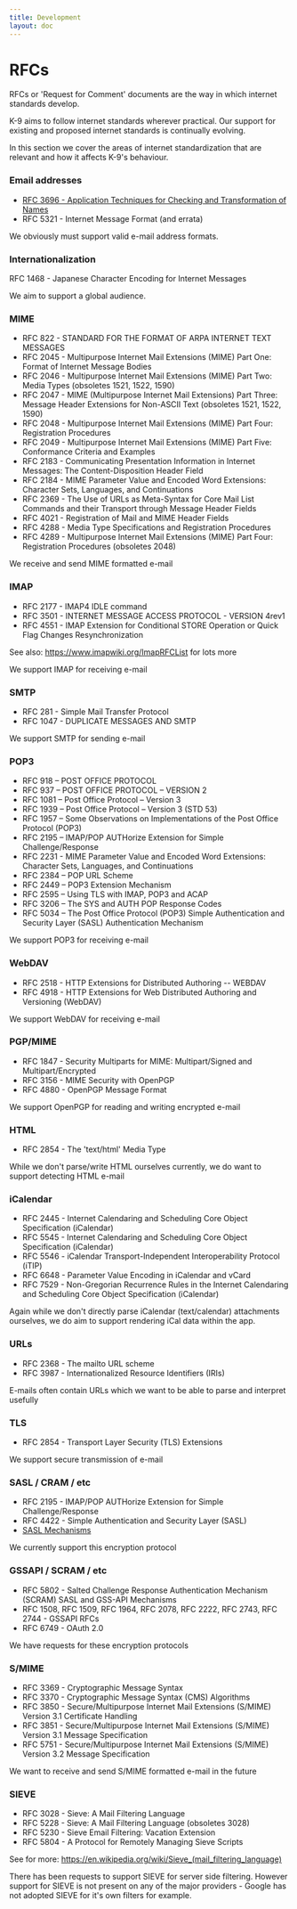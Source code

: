 ```yaml
---
title: Development 
layout: doc
---
```


# RFCs

RFCs or 'Request for Comment' documents are the way in which internet standards develop. 

K-9 aims to follow internet standards wherever practical. Our support for existing and proposed internet standards is continually evolving.

In this section we cover the areas of internet standardization that are relevant and how it affects K-9's behaviour.

### Email addresses

* [RFC 3696 - Application Techniques for Checking and Transformation of Names](rfcs/rfc3696)
* RFC 5321 - Internet Message Format (and errata)

We obviously must support valid e-mail address formats.

### Internationalization

RFC 1468 - Japanese Character Encoding for Internet Messages

We aim to support a global audience.

### MIME

* RFC 822 - STANDARD FOR THE FORMAT OF ARPA INTERNET TEXT MESSAGES
* RFC 2045 - Multipurpose Internet Mail Extensions (MIME) Part One: Format of Internet Message Bodies
* RFC 2046 - Multipurpose Internet Mail Extensions (MIME) Part Two: Media Types (obsoletes 1521, 1522, 1590)
* RFC 2047 - MIME (Multipurpose Internet Mail Extensions) Part Three: Message Header Extensions for Non-ASCII Text (obsoletes 1521, 1522, 1590)
* RFC 2048 - Multipurpose Internet Mail Extensions (MIME) Part Four: Registration Procedures
* RFC 2049 - Multipurpose Internet Mail Extensions (MIME) Part Five: Conformance Criteria and Examples
* RFC 2183 - Communicating Presentation Information in Internet Messages: The Content-Disposition Header Field
* RFC 2184 - MIME Parameter Value and Encoded Word Extensions: Character Sets, Languages, and Continuations
* RFC 2369 - The Use of URLs as Meta-Syntax for Core Mail List Commands and their Transport through Message Header Fields
* RFC 4021 - Registration of Mail and MIME Header Fields
* RFC 4288 - Media Type Specifications and Registration Procedures
* RFC 4289 - Multipurpose Internet Mail Extensions (MIME) Part Four: Registration Procedures (obsoletes 2048)

We receive and send MIME formatted e-mail

### IMAP

* RFC 2177 - IMAP4 IDLE command
* RFC 3501 - INTERNET MESSAGE ACCESS PROTOCOL - VERSION 4rev1
* RFC 4551 - IMAP Extension for Conditional STORE Operation or Quick Flag Changes Resynchronization

See also: https://www.imapwiki.org/ImapRFCList for lots more

We support IMAP for receiving e-mail

### SMTP

* RFC 281 - Simple Mail Transfer Protocol
* RFC 1047 - DUPLICATE MESSAGES AND SMTP

We support SMTP for sending e-mail

### POP3

* RFC 918 – POST OFFICE PROTOCOL
* RFC 937 – POST OFFICE PROTOCOL – VERSION 2
* RFC 1081 – Post Office Protocol – Version 3
* RFC 1939 – Post Office Protocol – Version 3 (STD 53)
* RFC 1957 – Some Observations on Implementations of the Post Office Protocol (POP3)
* RFC 2195 – IMAP/POP AUTHorize Extension for Simple Challenge/Response
* RFC 2231 - MIME Parameter Value and Encoded Word Extensions: Character Sets, Languages, and Continuations
* RFC 2384 – POP URL Scheme
* RFC 2449 – POP3 Extension Mechanism
* RFC 2595 – Using TLS with IMAP, POP3 and ACAP
* RFC 3206 – The SYS and AUTH POP Response Codes
* RFC 5034 – The Post Office Protocol (POP3) Simple Authentication and Security Layer (SASL) Authentication Mechanism

We support POP3 for receiving e-mail

### WebDAV

* RFC 2518 - HTTP Extensions for Distributed Authoring -- WEBDAV
* RFC 4918 - HTTP Extensions for Web Distributed Authoring and Versioning (WebDAV)

We support WebDAV for receiving e-mail

### PGP/MIME

* RFC 1847 - Security Multiparts for MIME: Multipart/Signed and Multipart/Encrypted
* RFC 3156 - MIME Security with OpenPGP
* RFC 4880 - OpenPGP Message Format

We support OpenPGP for reading and writing encrypted e-mail

### HTML

* RFC 2854 - The 'text/html' Media Type

While we don't parse/write HTML ourselves currently, we do want to support detecting HTML e-mail

### iCalendar

* RFC 2445 - Internet Calendaring and Scheduling Core Object Specification (iCalendar)
* RFC 5545 - Internet Calendaring and Scheduling Core Object Specification (iCalendar)
* RFC 5546 - iCalendar Transport-Independent Interoperability Protocol (iTIP)
* RFC 6648 - Parameter Value Encoding in iCalendar and vCard
* RFC 7529 - Non-Gregorian Recurrence Rules in the Internet Calendaring and Scheduling Core Object Specification (iCalendar)

Again while we don't directly parse iCalendar (text/calendar) attachments ourselves, 
we do aim to support rendering iCal data within the app.

### URLs

* RFC 2368 - The mailto URL scheme
* RFC 3987 - Internationalized Resource Identifiers (IRIs)

E-mails often contain URLs which we want to be able to parse and interpret usefully

### TLS

* RFC 2854 - Transport Layer Security (TLS) Extensions

We support secure transmission of e-mail

### SASL / CRAM / etc

* RFC 2195 - IMAP/POP AUTHorize Extension for Simple Challenge/Response
* RFC 4422 - Simple Authentication and Security Layer (SASL)
* [SASL Mechanisms](https://www.iana.org/assignments/sasl-mechanisms/sasl-mechanisms.xhtml)

We currently support this encryption protocol

### GSSAPI / SCRAM / etc

* RFC 5802 - Salted Challenge Response Authentication Mechanism (SCRAM) SASL and GSS-API Mechanisms
* RFC 1508, RFC 1509, RFC 1964, RFC 2078, RFC 2222, RFC 2743, RFC 2744 - GSSAPI RFCs
* RFC 6749 - OAuth 2.0

We have requests for these encryption protocols

### S/MIME

* RFC 3369 - Cryptographic Message Syntax
* RFC 3370 - Cryptographic Message Syntax (CMS) Algorithms
* RFC 3850 - Secure/Multipurpose Internet Mail Extensions (S/MIME) Version 3.1 Certificate Handling
* RFC 3851 - Secure/Multipurpose Internet Mail Extensions (S/MIME) Version 3.1 Message Specification
* RFC 5751 - Secure/Multipurpose Internet Mail Extensions (S/MIME) Version 3.2 Message Specification

We want to receive and send S/MIME formatted e-mail in the future

### SIEVE

* RFC 3028 - Sieve: A Mail Filtering Language
* RFC 5228 - Sieve: A Mail Filtering Language (obsoletes 3028)
* RFC 5230 - Sieve Email Filtering: Vacation Extension
* RFC 5804 - A Protocol for Remotely Managing Sieve Scripts

See for more: https://en.wikipedia.org/wiki/Sieve_(mail_filtering_language)

There has been requests to support SIEVE for server side filtering. 
However support for SIEVE is not present on any of the major providers - 
Google has not adopted SIEVE for it's own filters for example.
